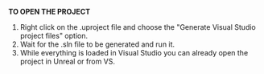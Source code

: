 **TO OPEN THE PROJECT**

1. Right click on the .uproject file and choose the "Generate Visual Studio project files" option.
2. Wait for the .sln file to be generated and run it.
3. While everything is loaded in Visual Studio you can already open the project in Unreal or from VS.
